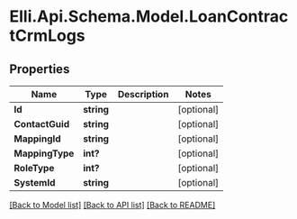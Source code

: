 # Elli.Api.Schema.Model.LoanContractCrmLogs
## Properties

Name | Type | Description | Notes
------------ | ------------- | ------------- | -------------
**Id** | **string** |  | [optional] 
**ContactGuid** | **string** |  | [optional] 
**MappingId** | **string** |  | [optional] 
**MappingType** | **int?** |  | [optional] 
**RoleType** | **int?** |  | [optional] 
**SystemId** | **string** |  | [optional] 

[[Back to Model list]](../README.md#documentation-for-models) [[Back to API list]](../README.md#documentation-for-api-endpoints) [[Back to README]](../README.md)

